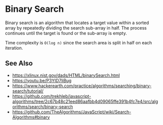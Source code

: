 # Binary Search

Binary search is an algorithm that locates a target value within a sorted array by repeatedly dividing the search sub-array in half. The process continues until the target is found or the sub-array is empty.

Time complexity is `O(log n)` since the search area is split in half on each iteration.

## See Also

- https://xlinux.nist.gov/dads/HTML/binarySearch.html
- https://youtu.be/P3YID7liBug
- https://www.hackerearth.com/practice/algorithms/searching/binary-search/tutorial/
- https://github.com/trekhleb/javascript-algorithms/tree/2c67b48c21eed86aafbb4d09065ffe391b4fc7e4/src/algorithms/search/binary-search
- https://github.com/TheAlgorithms/JavaScript/wiki/Search-Algorithms#binary
